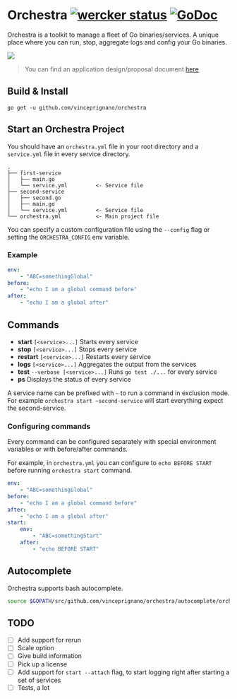 # Orchestra [![wercker status](https://app.wercker.com/status/16ba07e3d295feb5c3874207a9f3fe36/s "wercker status")](https://app.wercker.com/project/bykey/16ba07e3d295feb5c3874207a9f3fe36) [![GoDoc](https://godoc.org/github.com/vinceprignano/orchestra?status.svg)](https://godoc.org/github.com/vinceprignano/orchestra)
Orchestra is a toolkit to manage a fleet of Go binaries/services. A unique place where you can run, stop, aggregate logs and config your Go binaries.

![](https://cloud.githubusercontent.com/assets/3118335/6255612/4811c940-b7a9-11e4-8d06-966981de3926.png)

> You can find an application design/proposal document [here](https://github.com/vinceprignano/orchestra/blob/master/DESIGN.md)

## Build & Install
`go get -u github.com/vinceprignano/orchestra`

## Start an Orchestra Project
You should have an `orchestra.yml` file in your root directory and a `service.yml` file in every service directory.

```
.
├── first-service
│   ├── main.go
│   └── service.yml			<- Service file
├── second-service
│   ├── second.go
│   ├── main.go
│   └── service.yml			<- Service file
└── orchestra.yml           <- Main project file
```

You can specify a custom configuration file using the `--config` flag or setting the `ORCHESTRA_CONFIG` env variable.

### Example
```yaml
env:
	- "ABC=somethingGlobal"
before:
	- "echo I am a global command before"
after:
	- "echo I am a global after"
```

## Commands
- **start** `[<service>...]` Starts every service
- **stop** `[<service>...]` Stops every service
- **restart** `[<service>...]` Restarts every service
- **logs** `[<service>...]` Aggregates the output from the services
- **test** `--verbose [<service>...]` Runs `go test ./...` for every service
- **ps** Displays the status of every service

A service name can be prefixed with `~` to run a command in exclusion mode.
For example `orchestra start ~second-service` will start everything expect the second-service.

### Configuring commands
Every command can be configured separately with special environment variables or with before/after commands.

For example, in `orchestra.yml` you can configure to `echo BEFORE START` before running `orchestra start` command.

```yaml
env:
	- "ABC=somethingGlobal"
before:
	- "echo I am a global command before"
after:
	- "echo I am a global after"
start:
	env:
    	- "ABC=somethingStart"
    after:
    	- "echo BEFORE START"
```

## Autocomplete
Orchestra supports bash autocomplete.
```sh
source $GOPATH/src/github.com/vinceprignano/orchestra/autocomplete/orchestra
```

## TODO
- [ ] Add support for rerun
- [ ] Scale option
- [ ] Give build information
- [ ] Pick up a license
- [ ] Add support for `start --attach` flag, to start logging right after starting a set of services
- [ ] Tests, a lot